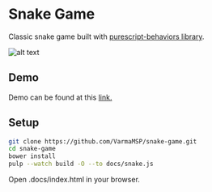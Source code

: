 # Snake Game
 Classic snake game built with [purescript-behaviors library](https://github.com/paf31/purescript-behaviors).

![alt text](https://raw.githubusercontent.com/VarmaMSP/snake-game/master/screenshot.png "Screenshot")

## Demo
 Demo can be found at this [link.](https://varmamsp.github.io/snake-game/)

## Setup
```sh
git clone https://github.com/VarmaMSP/snake-game.git
cd snake-game
bower install
pulp --watch build -O --to docs/snake.js
```
Open .docs/index.html in your browser.
